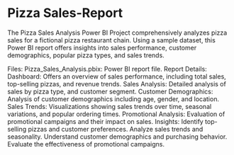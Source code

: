 # Pizza Sales-Report

The Pizza Sales Analysis Power BI Project comprehensively analyzes pizza sales for a fictional pizza restaurant chain. Using a sample dataset, this Power BI report offers insights into sales performance, customer demographics, popular pizza types, and sales trends.

Files:
Pizza_Sales_Analysis.pbix: Power BI report file.
Report Details:
Dashboard: Offers an overview of sales performance, including total sales, top-selling pizzas, and revenue trends.
Sales Analysis: Detailed analysis of sales by pizza type, and customer segment.
Customer Demographics: Analysis of customer demographics including age, gender, and location.
Sales Trends: Visualizations showing sales trends over time, seasonal variations, and popular ordering times.
Promotional Analysis: Evaluation of promotional campaigns and their impact on sales.
Insights:
Identify top-selling pizzas and customer preferences.
Analyze sales trends and seasonality.
Understand customer demographics and purchasing behavior.
Evaluate the effectiveness of promotional campaigns.
